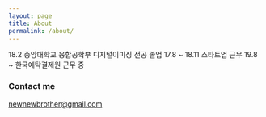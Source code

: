 ```yaml
---
layout: page
title: About
permalink: /about/
---
```

18.2 중앙대학교 융합공학부 디지털이미징 전공 졸업
17.8 ~ 18.11 스타트업 근무
19.8 ~ 한국예탁결제원 근무 중

### Contact me

[newnewbrother@gmail.com](mailto:newnewbrother@gmail.com)
